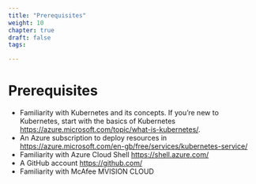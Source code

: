 ```yaml
---
title: "Prerequisites"
weight: 10
chapter: true
draft: false
tags:

---
```

# Prerequisites

- Familiarity with Kubernetes and its concepts. If you’re new to Kubernetes, start with the basics of Kubernetes https://azure.microsoft.com/topic/what-is-kubernetes/.
- An Azure subscription to deploy resources in https://azure.microsoft.com/en-gb/free/services/kubernetes-service/
- Familiarity with Azure Cloud Shell https://shell.azure.com/
- A GitHub account https://github.com/
- Familiarity with McAfee MVISION CLOUD
